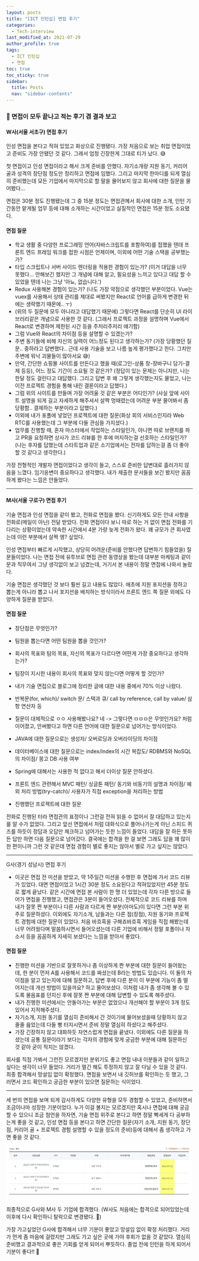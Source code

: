 ```yaml
---
layout: posts
title: "[ICT 인턴십] 면접 후기"
categories:
  - Tech-interview
last_modified_at: 2021-07-29
author_profile: true
tags:
  - ICT 인턴십
  - 면접
toc: true
toc_sticky: true
sidebar:
  title: Posts
  nav: "sidebar-contents"
---
```


### 🎈 면접이 모두 끝나고 적는 후기 겸 결과 보고

#### W사(서울 서초구) 면접 후기

인성 면접을 본다고 적혀 있었고 화상으로 진행됐다. 가장 처음으로 보는 취업 면접이었고 준비도 가장 안됐던 것 같다. 그래서 엄청 긴장한게 그대로 티가 났다. 😅

첫 면접이고 인성 면접이라고 해서 크게 준비를 안했다. 자기소개랑 지원 동기, 커리어 골과 성격의 장단점 정도만 정리하고 면접에 임했다. 그리고 마지막 한마디를 되게 열심히 준비했는데 모든 기업에서 마지막으로 할 말을 물어보지 않고 회사에 대한 질문을 물어봤다...

면접은 30분 정도 진행됐는데 그 중 15분 정도는 면접관께서 회사에 대한 소개, 인턴 기간동안 맡게될 업무 등에 대해 소개하는 시간이었고 실질적인 면접은 15분 정도 소요됐다.

#### 면접 질문

- 학교 생활 중 다양한 프로그래밍 언어(자바스크립트를 포함하여)를 접했을 텐데 프론트 엔드 프레임 워크를 접한 시점은 언제이며, 이외에 어떤 기술 스택을 공부했는가?
- 타입 스크립트나 서버 사이드 렌더링을 적용한 경험이 있는가? (이거 대답을 너무 못했다... 안해보긴 했지만 그 개념에 대해 알고, 필요성을 느끼고 있다고 대답 할 수 있었을 텐데 나는 그냥 '아뇨, 없습니다.')
- Redux 사용해본 경험이 있는가? (나도 가장 약점으로 생각했던 부분이었다. Vue는 vuex를 사용해서 상태 관리를 제대로 써봤지만 React로 언어를 급하게 변경한 뒤에는 생략했기 때문에.. ㅜ)
- (위의 두 질문에 모두 아니라고 대답했기 때문에) 그렇다면 React를 단순히 UI 라이브러리같은 개념으로 사용한 것 같다. (그래서 프로젝트 과정을 설명하며 Vue에서 React로 변경하며 제한된 시간 등을 주저리주저리 얘기함)
- 그럼 Vue와 React의 차이점 등을 설명할 수 있겠는가?
- 주변 동기들에 비해 자신의 실력이 어느정도 된다고 생각하는가? (가장 당황했던 질문.. 중하라고 답변했다.. 근데 사용 기술을 보고 나름 높게 평가했다고 한다. 그치만 주변에 워낙 괴물들이 많아서요 😅)
- 만약, 간단한 쇼핑몰 사이트를 만든다고 했을 때(로그인-상품 창-장바구니 담기-결제 등등), 어느 정도 기간이 소요될 것 같은가? (정답이 있는 문제는 아니지만, 나는 한달 정도 걸린다고 대답했다. 그리고 답변 후 왜 그렇게 생각했는지도 물었고, 나는 이전 프로젝트 경험을 통해 내린 결론이라고 답했다.)
- 그럼 위의 사이트를 만들며 가장 어려울 것 같은 부분은 어디인가? (사실 앞에 사이트 설명을 되게 길고 자세하게 해주셔서 살짝 멍때렸는데 어려운 부분 물어봐서 좀 당황함.. 결제하는 부분이라고 답했다.)
- 이외에 내가 포폴에 넣었던 프로젝트에 대한 질문(화상 회의 서비스인지라 Web RTC를 사용했는데 그 부분에 다들 관심을 가지셨다.)
- 업무를 진행할 때, 혼자 마스터에서 작업하는 스타일인가, 아니면 따로 브랜치를 파고 PR을 요청하면 상사가 코드 리뷰를 한 후에 머지하는걸 선호하는 스타일인가? (나는 후자를 답했는데 스타트업과 같은 소기업에서는 전자를 답하는걸 좀 더 좋아할 것 같다고 생각한다.)

가장 전형적인 개발자 면접이었다고 생각이 들고, 스스로 준비한 답변대로 흘러가지 않음을 느꼈다. 임기응변이 중요하다고 생각했다. 내가 제출한 문서들을 보긴 봤지만 꼼꼼하게 봤다는 느낌은 안들었다.

----

#### M사(서울 구로구) 면접 후기

기술 면접과 인성 면접을 같이 봤고, 전화로 면접을 봤다. 신기하게도 모든 안내 사항을 전화로(메일이 아닌) 전달 받았다. 전화 면접이다 보니 따로 하는 거 없이 면접 전화를 기다리는 상황이었는데 약속한 시간에서 4분 가량 늦게 전화가 왔다. 꽤 규모가 큰 회사였는데 이런 부분에서 살짝 엥? 싶었다.

인성 면접부터 빠르게 시작했고, 상당히 어려운(준비를 안했다면 답변하기 힘들었을) 질문들이었다. 나는 면접 전에 유투브로 면접 관련 동영상을 봤는데 대부분 마케팅과 같이 문과 직무여서 그냥 생각없이 보고 넘겼는데, 거기서 본 내용이 정말 면접에 나와서 놀랐다.

기술 면접은 생각했던 것 보다 훨씬 길고 내용도 많았다. 애초에 지원 포지션을 정하고 뽑는게 아니라 뽑고 나서 포지션을 배치하는 방식이라서 프론트 엔드 쪽 질문 외에도 다양하게 질문을 받았다.

#### 면접 질문

- 장단점은 무엇인가?
- 팀원을 뽑는다면 어떤 팀원을 뽑을 것인가?
- 회사의 목표와 팀의 목표, 자신의 목표가 다르다면 어떤게 가장 중요하다고 생각하는가?
- 팀장이 지시한 내용이 회사의 목표와 맞지 않는다면 어떻게 할 것인가?

- 내가 기술 면접으로 블로그에 정리한 글에 대한 내용 중에서 70% 이상 나왔다.
- 반복문(for, which)/ switch 문/ 스택과 큐/ call by reference, call by value/ 삼항 연산자 등
- 질문이 대체적으로 ㅇㅇ 사용해봤나요? 네 -> 그렇다면 ㅁㅁㅁ은 무엇인가요? 처럼 이어졌고, 안써봤다고 하면 다른 언어에 대한 질문으로 넘어가는 방식이었다. 
- JAVA에 대한 질문으로는 생성자/ 오버로딩과 오버라이딩의 차이점
- 데이터베이스에 대한 질문으로는 index/index의 시간 복잡도/ RDBMS와 NoSQL의 차이점/ 몽고 DB 사용 여부
- Spring에 대해서는 사용한 적 없다고 해서 더이상 질문 안하셨다.
- 프론트 엔드 관련해서 MVC 패턴/ 싱글톤 패턴/ 동기와 비동기의 설명과 차이점/ 예외 처리 방법(try-catch)/ 사용자가 직접 exception을 처리하는 방법
- 진행했던 프로젝트에 대한 질문

전화로 진행된 터라 면접관의 표정이나 그런걸 전혀 읽을 수 없어서 잘 대답하고 있는지를 알 수가 없었다. 그리고 앞선 면접에서 처럼 대화식으로 풀어나가는게 아닌 스피드 퀴즈를 하듯이 정답과 오답만 체크하고 넘어가는 듯한 느낌이 들었다. 대답을 잘 하든 못하든 답만 하면 다음 질문으로 넘어갔다. 결국에는 합격을 한 걸 보면 그래도 답을 꽤 많이 한 편이니까 그런 것 같은데 면접 경험이 별로 좋지는 않아서 별로 가고 싶지는 않았다.


----

G사(경기 성남시) 면접 후기


* 이곳은 면접 전 미션을 받았고, 약 1주일간 미션을 수행한 후 면접에 가서 코드 리뷰가 있었다. 대면 면접이었고 1시간 30분 정도 소요된다고 적혀있었지만 45분 정도로 짧게 끝났다. 같은 시간에 면접 본 사람이 한 명 더 있었는데 각자 다른 방으로 들어가 면접을 진행했고, 면접관은 3분이 들어오셨다. 전체적으로 코드 리뷰를 하며 내가 잘못 짠 부분이나 다른 사람과 다르게 짠 부분(아마도)이 있다면 그런 부분 위주로 질문하셨다. 이외에도 자기소개, 남들과는 다른 점(장점), 지원 동기와 프로젝트 경험에 대한 질문이 있었다. 처음 바흐흑을 구해죠바흐흑 게임을 직접 해봤는데 너무 어려웠다며 말씀하시면서 들어오셨는데 다른 기업에 비해서 정말 포폴이나 자소서 등을 꼼꼼하게 자세히 보셨다는 느낌을 받아서 좋았다. 

#### 면접 질문

- 진행한 미션을 기반으로 잘못하거나 좀 이상하게 짠 부분에 대한 질문이 들어왔는데, 한 분이 먼저 A를 사용해서 코드를 짜셨는데 B라는 방법도 있습니다. 이 둘의 차이점을 알고 있는지에 대해 질문하고, 답변 후에 다른 분이 이 부분에 기능이 좀 떨어지는데 개선 방법이 있을까요? 하고 물어보셨다. 이처럼 내가 좀 생각해 볼 수 있도록 물음표를 던지신 후에 잘못 짠 부분에 대해 답변할 수 있도록 해주셨다.
- 내가 진행한 미션에서는 안돌아가는 부분은 없었으나 개선해야 할 부분이 3개 정도 있어서 지적해주셨다.
- 자기소개, 지원 동기를 열심히 준비해서 간 것이기에 물어보셨을때 당황하지 않고 줄줄 읊었는데 다들 빵 터지시면서 준비 정말 열심히 하셨다고 해주셨다.
- 가장 긴장하지 않고 대화하듯 자연스럽게 면접을 끝냈다. 이외에도 다른 질문을 하셨는데 공통 질문이라기 보다는 각자의 경험에 맞게 궁금한 부분에 대해 질문하신 것 같아 굳이 적지는 않겠다. 

회사를 직접 가봐서 그런진 모르겠지만 분위기도 좋고 면접 내내 이분들과 같이 일하고 싶다는 생각이 너무 들었다. 거리가 멀긴 해도 투정하지 않고 잘 다닐 수 있을 것 같다. 최종 합격해서 망설임 없이 확정했다. 면접을 보면서 내 깃허브를 확인하는 듯 했고, 그러면서 코드 확인하고 궁금한 부분이 있으면 질문하는 식이었다.


---

세 번의 면접을 보며 되게 감사하게도 다양한 유형을 모두 경험할 수 있었고, 준비하면서 조금이나마 성장한 기분이었다. 누가 이걸 볼지는 모르겠지만 혹시나 면접에 대해 궁금할 수 있으니 조금 첨언을 하자면, 기술 면접 위주로 본다고 하면 정말 빡세게 다 공부하는게 좋을 것 같고, 인성 면접 등을 본다고 하면 간단한 질문(자기 소개, 지원 동기, 장단점, 커리어 골 + 프로젝트 경험 설명할 수 있을 정도의 준비)등에 대해서 좀 생각하고 가면 좋을 것 같다.



![최종 결과](/assets/image/interview-result.jpg)

최종적으로 G사와 M사 두 기업에 합격했다. (W사도 처음에는 합격으로 되어있었는데 이후에 다시 확인하니 탈락으로 변경됐다. 🤔)

가장 가고싶었던 G사에 합격해서 너무 기분이 좋았고 망설임 없이 확정 처리했다. 거리가 먼게 좀 마음에 걸렸지만 그래도 가고 싶은 곳에 가야 후회가 없을 것 같았다. 열심히 준비했고 결과적으로 좋은 기회를 얻게 되어서 뿌듯하다. 졸업 전에 인턴을 하게 되어서 기분이 좋다!! 🤩